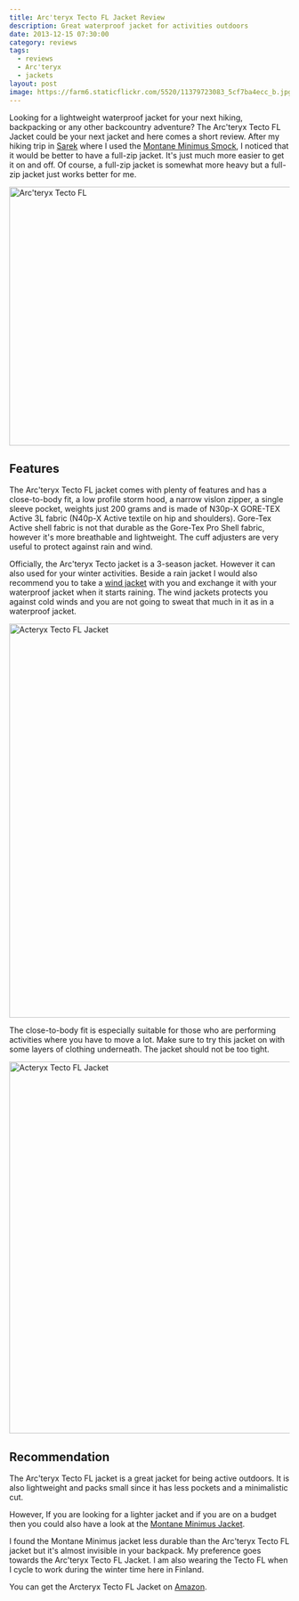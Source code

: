 ```yaml
---
title: Arc'teryx Tecto FL Jacket Review
description: Great waterproof jacket for activities outdoors
date: 2013-12-15 07:30:00
category: reviews
tags:
  - reviews
  - Arc'teryx
  - jackets
layout: post
image: https://farm6.staticflickr.com/5520/11379723083_5cf7ba4ecc_b.jpg
---
```


Looking for a lightweight waterproof jacket for your next hiking, backpacking or any other backcountry adventure? The Arc'teryx Tecto FL Jacket could be your next jacket and here comes a short review. After my hiking trip in [Sarek](http://hikeventures.com/hiking-and-packrafting-in-sarek-day-1/) where I used the <a rel="nofollow" href="http://hikeventures.com/gear-review-montane-minimus-smock/" target="_self">Montane Minimus Smock</a>, I noticed that it would be better to have a full-zip jacket. It's just much more easier to get it on and off. Of course, a full-zip jacket is somewhat more heavy but a full-zip jacket just works better for me.

<img src="https://farm6.staticflickr.com/5520/11379723083_5cf7ba4ecc_b.jpg"  width="1024" height="465" alt="Arc'teryx Tecto FL">
  
<!--more-->

## Features
The Arc'teryx Tecto FL jacket comes with plenty of features and has a close-to-body fit, a low profile storm hood, a narrow vislon zipper, a single sleeve pocket, weights just 200 grams and is made of N30p-X GORE-TEX Active 3L fabric (N40p-X Active textile on hip and shoulders). Gore-Tex Active shell fabric is not that durable as the Gore-Tex Pro Shell fabric, however it's more breathable and lightweight. The cuff adjusters are very useful to protect against rain and wind.

Officially, the Arc'teryx Tecto jacket is a 3-season jacket. However it can also used for your winter activities. Beside a rain jacket I would also recommend you to take a <a rel="nofollow" href="http://www.hikeventures.com/gear-review-arcteryx-squamish-hoody" target="_self">wind jacket</a> with you and exchange it with your waterproof jacket when it starts raining. The wind jackets protects you against cold winds and you are not going to sweat that much in it as in a waterproof jacket.

<img src="https://farm6.staticflickr.com/5499/11379642664_c195de6b10_b.jpg" width="1024" height="708" alt="Acteryx Tecto FL Jacket">

The close-to-body fit is especially suitable for those who are performing activities where you have to move a lot. Make sure to try this jacket on with some layers of clothing underneath. The jacket should not be too tight.

<img src="https://farm8.staticflickr.com/7427/11379593215_2b2978c441_b.jpg" width="1024" height="668" alt="Acteryx Tecto FL Jacket">

## Recommendation
The Arc'teryx Tecto FL jacket is a great jacket for being active outdoors. It is also lightweight and packs small since it has less pockets and a minimalistic cut.

However, If you are looking for a lighter jacket and if you are on a budget then you could also have a look at the <a rel="nofollow" href="http://hikeventures.com/gear-review-montane-minimus-smock/">Montane Minimus Jacket</a>.

I found the Montane Minimus jacket less durable than the Arc'teryx Tecto FL jacket but it's almost invisible in your backpack. My preference goes towards the Arc'teryx Tecto FL Jacket. I am also wearing the Tecto FL when I cycle to work during the winter time here in Finland.

You can get the Arcteryx Tecto FL Jacket on <a rel="nofollow" href="http://amzn.to/2uYaiWl" target="_blank" rel="nofollow">Amazon</a>.
